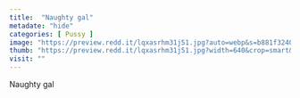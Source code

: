 ```yaml
---
title:  "Naughty gal"
metadate: "hide"
categories: [ Pussy ]
image: "https://preview.redd.it/lqxasrhm31j51.jpg?auto=webp&s=b881f3240361b99ef68b92781688084b2887fa69"
thumb: "https://preview.redd.it/lqxasrhm31j51.jpg?width=640&crop=smart&auto=webp&s=6f3f8ceff649453c3ca173126d2a944d33a79c3e"
visit: ""
---
```

Naughty gal
